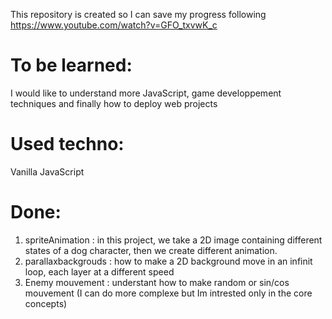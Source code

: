This repository is created so I can save my progress following
https://www.youtube.com/watch?v=GFO_txvwK_c

To be learned:
=============
I would like to understand more JavaScript, game developpement techniques and finally how to deploy web projects

Used techno:
=======
Vanilla JavaScript

Done:
=====
1. spriteAnimation : in this project, we take a 2D image containing different states of a dog character, then we create different animation.
2. parallaxbackgrouds : how to make a 2D background move in an infinit loop, each layer at a different speed
3. Enemy mouvement : understant how to make random or sin/cos mouvement (I can do more complexe but Im intrested only in the core concepts)